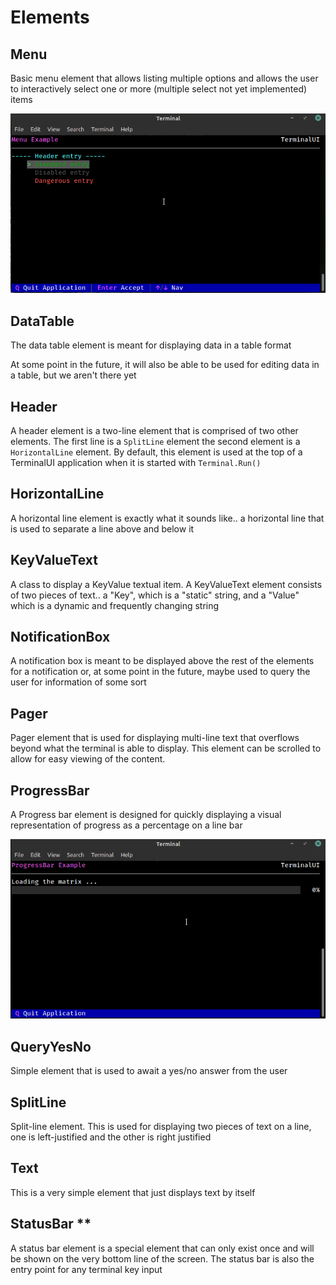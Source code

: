# Elements
## Menu
Basic menu element that allows listing multiple options and allows the user to 
interactively select one or more (multiple select not yet implemented) items

![Menu Example](./media/Menu.gif "Menu Example")

## DataTable
The data table element is meant for displaying data in a table format

At some point in the future, it will also be able to be used for editing 
data in a table, but we aren't there yet

## Header
A header element is a two-line element that is comprised of two other elements. 
The first line is a `SplitLine` element the second element is a `HorizontalLine`
element. By default, this element is used at the top of a TerminalUI application
when it is started with `Terminal.Run()`

## HorizontalLine
A horizontal line element is exactly what it sounds like.. a horizontal line that 
is used to separate a line above and below it

## KeyValueText
A class to display a KeyValue textual item. A KeyValueText element consists of two 
pieces of text.. a "Key", which is a "static" string, and a "Value" which is a dynamic 
and frequently changing string

## NotificationBox
A notification box is meant to be displayed above the rest of the elements for a 
notification or, at some point in the future, maybe used to query the user for 
information of some sort

## Pager
Pager element that is used for displaying multi-line text that overflows beyond what the 
terminal is able to display. This element can be scrolled to allow for easy viewing of the content.

## ProgressBar
A Progress bar element is designed for quickly displaying a visual representation of 
progress as a percentage on a line bar

![ProgressBar Example](./media/ProgressBar.gif "ProgressBar Example")

## QueryYesNo
Simple element that is used to await a yes/no answer from the user

## SplitLine
Split-line element. This is used for displaying two pieces of text on a line, one is 
left-justified and the other is right justified

## Text
This is a very simple element that just displays text by itself

## StatusBar **
A status bar element is a special element that can only exist once and will be shown on the very 
bottom line of the screen. The status bar is also the entry point for any terminal key input